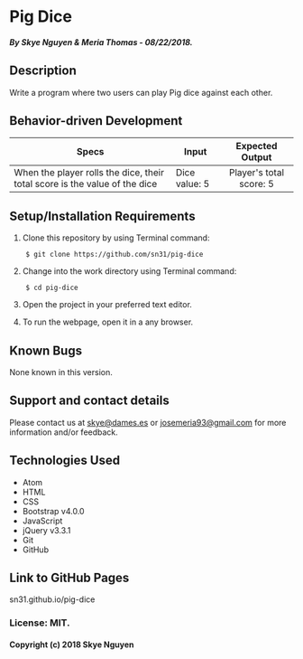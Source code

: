 # Pig Dice

##### By Skye Nguyen & Meria Thomas - 08/22/2018.

## Description

Write a program where two users can play Pig dice against each other.

## Behavior-driven Development

| Specs    |  Input | Expected Output    
| ------------- |------------- |:-------------:|
| When the player rolls the dice, their total score is the value of the dice| Dice value: 5|Player's total score: 5

## Setup/Installation Requirements

1. Clone this repository by using Terminal command:
```
    $ git clone https://github.com/sn31/pig-dice
```
2. Change into the work directory using Terminal command:
```
    $ cd pig-dice
```
3. Open the project in your preferred text editor.

4. To run the webpage, open it in a any browser.

## Known Bugs

None known in this version.

## Support and contact details

Please contact us at skye@dames.es or josemeria93@gmail.com for more information and/or feedback.

## Technologies Used

* Atom
* HTML
* CSS
* Bootstrap v4.0.0
* JavaScript
* jQuery v3.3.1    
* Git
* GitHub

## Link to GitHub Pages

sn31.github.io/pig-dice

### License: MIT.

#### Copyright (c) 2018 Skye Nguyen
